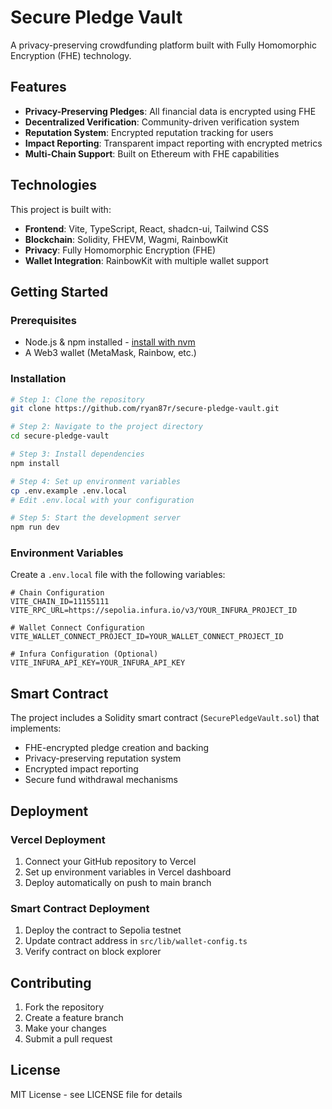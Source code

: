# Secure Pledge Vault

A privacy-preserving crowdfunding platform built with Fully Homomorphic Encryption (FHE) technology.

## Features

- **Privacy-Preserving Pledges**: All financial data is encrypted using FHE
- **Decentralized Verification**: Community-driven verification system
- **Reputation System**: Encrypted reputation tracking for users
- **Impact Reporting**: Transparent impact reporting with encrypted metrics
- **Multi-Chain Support**: Built on Ethereum with FHE capabilities

## Technologies

This project is built with:

- **Frontend**: Vite, TypeScript, React, shadcn-ui, Tailwind CSS
- **Blockchain**: Solidity, FHEVM, Wagmi, RainbowKit
- **Privacy**: Fully Homomorphic Encryption (FHE)
- **Wallet Integration**: RainbowKit with multiple wallet support

## Getting Started

### Prerequisites

- Node.js & npm installed - [install with nvm](https://github.com/nvm-sh/nvm#installing-and-updating)
- A Web3 wallet (MetaMask, Rainbow, etc.)

### Installation

```sh
# Step 1: Clone the repository
git clone https://github.com/ryan87r/secure-pledge-vault.git

# Step 2: Navigate to the project directory
cd secure-pledge-vault

# Step 3: Install dependencies
npm install

# Step 4: Set up environment variables
cp .env.example .env.local
# Edit .env.local with your configuration

# Step 5: Start the development server
npm run dev
```

### Environment Variables

Create a `.env.local` file with the following variables:

```env
# Chain Configuration
VITE_CHAIN_ID=11155111
VITE_RPC_URL=https://sepolia.infura.io/v3/YOUR_INFURA_PROJECT_ID

# Wallet Connect Configuration
VITE_WALLET_CONNECT_PROJECT_ID=YOUR_WALLET_CONNECT_PROJECT_ID

# Infura Configuration (Optional)
VITE_INFURA_API_KEY=YOUR_INFURA_API_KEY
```

## Smart Contract

The project includes a Solidity smart contract (`SecurePledgeVault.sol`) that implements:

- FHE-encrypted pledge creation and backing
- Privacy-preserving reputation system
- Encrypted impact reporting
- Secure fund withdrawal mechanisms

## Deployment

### Vercel Deployment

1. Connect your GitHub repository to Vercel
2. Set up environment variables in Vercel dashboard
3. Deploy automatically on push to main branch

### Smart Contract Deployment

1. Deploy the contract to Sepolia testnet
2. Update contract address in `src/lib/wallet-config.ts`
3. Verify contract on block explorer

## Contributing

1. Fork the repository
2. Create a feature branch
3. Make your changes
4. Submit a pull request

## License

MIT License - see LICENSE file for details
